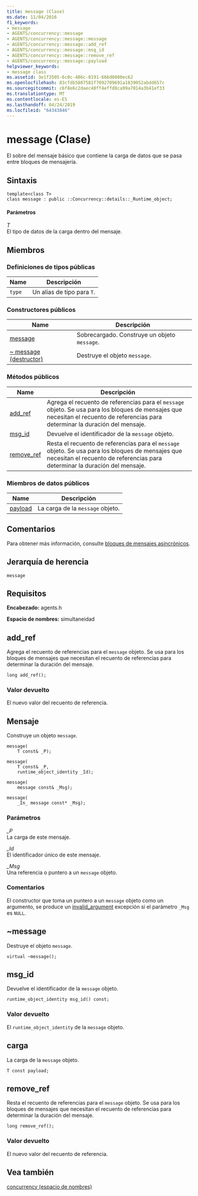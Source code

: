 ```yaml
---
title: message (Clase)
ms.date: 11/04/2016
f1_keywords:
- message
- AGENTS/concurrency::message
- AGENTS/concurrency::message::message
- AGENTS/concurrency::message::add_ref
- AGENTS/concurrency::message::msg_id
- AGENTS/concurrency::message::remove_ref
- AGENTS/concurrency::message::payload
helpviewer_keywords:
- message class
ms.assetid: 3e1f3505-6c0c-486c-8191-666d0880ec62
ms.openlocfilehash: 83cfdb5807581f7092709691a1839052abdd657c
ms.sourcegitcommit: c6f8e6c2daec40ff4effd8ca99a7014a3b41ef33
ms.translationtype: MT
ms.contentlocale: es-ES
ms.lasthandoff: 04/24/2019
ms.locfileid: "64343846"
---
```

# <a name="message-class"></a>message (Clase)

El sobre del mensaje básico que contiene la carga de datos que se pasa entre bloques de mensajería.

## <a name="syntax"></a>Sintaxis

```
template<class T>
class message : public ::Concurrency::details::_Runtime_object;
```

#### <a name="parameters"></a>Parámetros

*T*<br/>
El tipo de datos de la carga dentro del mensaje.

## <a name="members"></a>Miembros

### <a name="public-typedefs"></a>Definiciones de tipos públicas

|Name|Descripción|
|----------|-----------------|
|`type`|Un alias de tipo para `T`.|

### <a name="public-constructors"></a>Constructores públicos

|Name|Descripción|
|----------|-----------------|
|[message](#ctor)|Sobrecargado. Construye un objeto `message`.|
|[~ message (destructor)](#dtor)|Destruye el objeto `message`.|

### <a name="public-methods"></a>Métodos públicos

|Name|Descripción|
|----------|-----------------|
|[add_ref](#add_ref)|Agrega el recuento de referencias para el `message` objeto. Se usa para los bloques de mensajes que necesitan el recuento de referencias para determinar la duración del mensaje.|
|[msg_id](#msg_id)|Devuelve el identificador de la `message` objeto.|
|[remove_ref](#remove_ref)|Resta el recuento de referencias para el `message` objeto. Se usa para los bloques de mensajes que necesitan el recuento de referencias para determinar la duración del mensaje.|

### <a name="public-data-members"></a>Miembros de datos públicos

|Name|Descripción|
|----------|-----------------|
|[payload](#payload)|La carga de la `message` objeto.|

## <a name="remarks"></a>Comentarios

Para obtener más información, consulte [bloques de mensajes asincrónicos](../../../parallel/concrt/asynchronous-message-blocks.md).

## <a name="inheritance-hierarchy"></a>Jerarquía de herencia

`message`

## <a name="requirements"></a>Requisitos

**Encabezado:** agents.h

**Espacio de nombres:** simultaneidad

##  <a name="add_ref"></a> add_ref

Agrega el recuento de referencias para el `message` objeto. Se usa para los bloques de mensajes que necesitan el recuento de referencias para determinar la duración del mensaje.

```
long add_ref();
```

### <a name="return-value"></a>Valor devuelto

El nuevo valor del recuento de referencia.

##  <a name="ctor"></a> Mensaje

Construye un objeto `message`.

```
message(
    T const& _P);

message(
    T const& _P,
    runtime_object_identity _Id);

message(
    message const& _Msg);

message(
    _In_ message const* _Msg);
```

### <a name="parameters"></a>Parámetros

*_P*<br/>
La carga de este mensaje.

*_Id*<br/>
El identificador único de este mensaje.

*_Msg*<br/>
Una referencia o puntero a un `message` objeto.

### <a name="remarks"></a>Comentarios

El constructor que toma un puntero a un `message` objeto como un argumento, se produce un [invalid_argument](../../../standard-library/invalid-argument-class.md) excepción si el parámetro `_Msg` es `NULL`.

##  <a name="dtor"></a> ~message

Destruye el objeto `message`.

```
virtual ~message();
```

##  <a name="msg_id"></a> msg_id

Devuelve el identificador de la `message` objeto.

```
runtime_object_identity msg_id() const;
```

### <a name="return-value"></a>Valor devuelto

El `runtime_object_identity` de la `message` objeto.

##  <a name="payload"></a> carga

La carga de la `message` objeto.

```
T const payload;
```

##  <a name="remove_ref"></a> remove_ref

Resta el recuento de referencias para el `message` objeto. Se usa para los bloques de mensajes que necesitan el recuento de referencias para determinar la duración del mensaje.

```
long remove_ref();
```

### <a name="return-value"></a>Valor devuelto

El nuevo valor del recuento de referencia.

## <a name="see-also"></a>Vea también

[concurrency (espacio de nombres)](concurrency-namespace.md)
